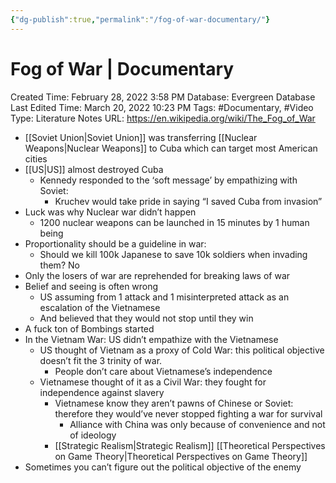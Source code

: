 ```yaml
---
{"dg-publish":true,"permalink":"/fog-of-war-documentary/"}
---
```


# Fog of War | Documentary

Created Time: February 28, 2022 3:58 PM
Database: Evergreen Database
Last Edited Time: March 20, 2022 10:23 PM
Tags: #Documentary, #Video
Type: Literature Notes
URL: https://en.wikipedia.org/wiki/The_Fog_of_War

- [[Soviet Union\|Soviet Union]] was transferring [[Nuclear Weapons\|Nuclear Weapons]] to Cuba which can target most American cities
- [[US\|US]] almost destroyed Cuba
    - Kennedy responded to the ‘soft message’ by empathizing with Soviet:
        - Kruchev would take pride in saying “I saved Cuba from invasion”
- Luck was why Nuclear war didn’t happen
    - 1200 nuclear weapons can be launched in 15 minutes by 1 human being
- Proportionality should be a guideline in war:
    - Should we kill 100k Japanese to save 10k soldiers when invading them? No
- Only the losers of war are reprehended for breaking laws of war
- Belief and seeing is often wrong
    - US assuming from 1 attack and 1 misinterpreted attack as an escalation of the Vietnamese
    - And believed that they would not stop until they win
- A fuck ton of Bombings started
- In the Vietnam War: US didn’t empathize with the Vietnamese
    - US thought of Vietnam as a proxy of Cold War: this political objective doesn’t fit the 3 trinity of war.
        - People don’t care about Vietnamese’s independence
    - Vietnamese thought of it as a Civil War: they fought for independence against slavery
        - Vietnamese know they aren’t pawns of Chinese or Soviet: therefore they would’ve never stopped fighting a war for survival
            - Alliance with China was only because of convenience and not of ideology
        - [[Strategic Realism\|Strategic Realism]] [[Theoretical Perspectives on Game Theory\|Theoretical Perspectives on Game Theory]]
- Sometimes you can’t figure out the political objective of the enemy